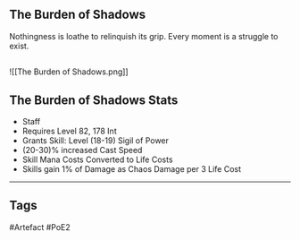 ## The Burden of Shadows
Nothingness is loathe to relinquish its grip.
Every moment is a struggle to exist.
##
![[The Burden of Shadows.png]]
## The Burden of Shadows Stats
- Staff
- Requires Level 82, 178 Int
- Grants Skill: Level (18-19) Sigil of Power
- (20-30)% increased Cast Speed
- Skill Mana Costs Converted to Life Costs
- Skills gain 1% of Damage as Chaos Damage per 3 Life Cost


---
## Tags
#Artefact
#PoE2